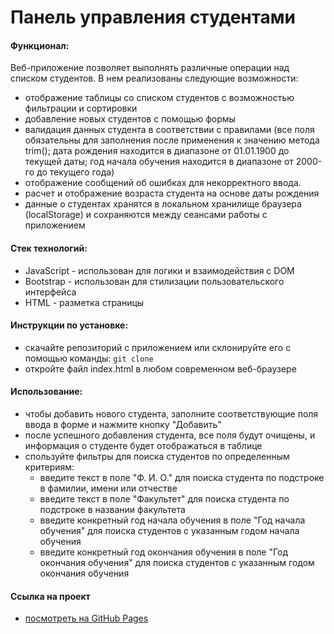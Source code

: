 # Панель управления студентами

#### Функционал:
Веб-приложение позволяет выполнять различные операции над списком студентов. В нем реализованы следующие возможности:
* отображение таблицы со списком студентов с возможностью фильтрации и сортировки
* добавление новых студентов с помощью формы
* валидация данных студента в соответствии с правилами (все поля обязательны для заполнения после применения к значению метода trim(); дата рождения находится в диапазоне от 01.01.1900 до текущей даты; год начала обучения находится в диапазоне от 2000-го до текущего года)
* отображение сообщений об ошибках для некорректного ввода.
* расчет и отображение возраста студента на основе даты рождения
* данные о студентах хранятся в локальном хранилище браузера (localStorage) и сохраняются между сеансами работы с приложением

#### Стек технологий:
* JavaScript - использован для логики и взаимодействия с DOM
* Bootstrap - использован для стилизации пользовательского интерфейса
* HTML - разметка страницы

#### Инструкции по установке:
* cкачайте репозиторий с приложением или склонируйте его с помощью команды: `git clone`
* oткройте файл index.html в любом современном веб-браузере

#### Использование:
* чтобы добавить нового студента, заполните соответствующие поля ввода в форме и нажмите кнопку "Добавить"
* после успешного добавления студента, все поля будут очищены, и информация о студенте будет отображаться в таблице
* спользуйте фильтры для поиска студентов по определенным критериям:
    - введите текст в поле "Ф. И. О." для поиска студента по подстроке в фамилии, имени или отчестве
    - введите текст в поле "Факультет" для поиска студента по подстроке в названии факультета
    - введите конкретный год начала обучения в поле "Год начала обучения" для поиска студентов с указанным годом начала обучения
    - введите конкретный год окончания обучения в поле "Год окончания обучения" для поиска студентов с указанным годом окончания обучения

#### Ссылка на проект
* [посмотреть на GitHub Pages](https://mashamoreva.github.io/students/)
